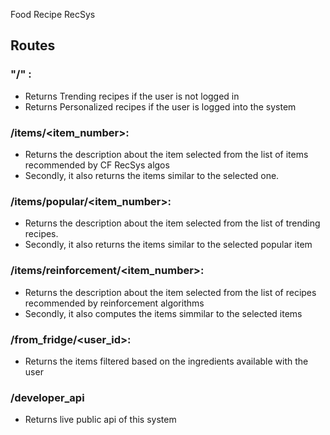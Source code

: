 Food Recipe RecSys

## Routes

### "/" :
* Returns Trending recipes if the user is not logged in 
* Returns Personalized recipes if the user is logged into the system

### /items/<item_number>:
* Returns the description about the item selected from the list of items recommended by CF RecSys algos 
* Secondly, it also returns the items similar to the selected one. 

### /items/popular/<item_number>:
* Returns the description about the item selected from the list of trending recipes.
* Secondly, it also returns the items similar to the selected popular item 

### /items/reinforcement/<item_number>:
* Returns the description about the item selected from the list of recipes recommended by reinforcement algorithms
* Secondly, it also computes the items simmilar to the selected items

### /from_fridge/<user_id>:
* Returns the items filtered based on the ingredients available with the user

### /developer_api
* Returns live public api of this system
